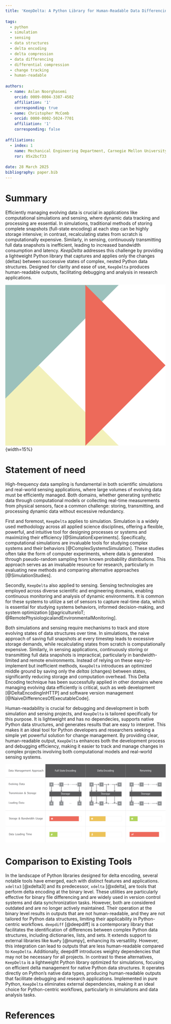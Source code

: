 ```yaml
---
title: 'KeepDelta: A Python Library for Human-Readable Data Differencing'

tags:
  - python
  - simulation
  - sensing
  - data structures
  - delta encoding
  - delta compression
  - data differencing
  - differential compression
  - change tracking
  - human-readable

authors:
  - name: Aslan Noorghasemi 
    orcid: 0009-0004-3387-4502
    affiliation: '1'
    corresponding: true
  - name: Christopher McComb
    orcid: 0000-0002-5024-7701
    affiliation: '1'
    corresponding: false
  
affiliations:
  - index: 1
    name: Mechanical Engineering Department, Carnegie Mellon University, USA
    ror: 05x2bcf33

date: 28 March 2025
bibliography: paper.bib
---
```



# Summary

Efficiently managing evolving data is crucial in applications like computational simulations and sensing, where dynamic data tracking and processing are essential. In simulations, traditional methods of storing complete snapshots (full-state encoding) at each step can be highly storage intensive; in contrast, recalculating states from scratch is computationally expensive. Similarly, in sensing, continuously transmitting full data snapshots is inefficient, leading to increased bandwidth consumption and latency.
_KeepDelta_ addresses this challenge by providing a lightweight Python library that captures and applies only the changes (deltas) between successive states of complex, nested Python data structures. Designed for clarity and ease of use, `KeepDelta` produces human-readable outputs, facilitating debugging and analysis in research applications.

![KeepDelta logo](./assets/logo.png){width=15%}


# Statement of need

High-frequency data sampling is fundamental in both scientific simulations and real-world sensing applications, where large volumes of evolving data must be efficiently managed. Both domains, whether generating synthetic data through computational models or collecting real-time measurements from physical sensors, face a common challenge: storing, transmitting, and processing dynamic data without excessive redundancy.

First and foremost, `KeepDelta` applies to simulation. Simulation is a widely used methodology across all applied science disciplines, offering a flexible, powerful, and intuitive tool for designing processes or systems and maximizing their efficiency [@SimulationExperiments]. Specifically, computational simulations are invaluable tools for studying complex systems and their behaviors [@ComplexSystemsSimulation]. These studies often take the form of computer experiments, where data is generated through pseudo-random sampling from known probability distributions. This approach serves as an invaluable resource for research, particularly in evaluating new methods and comparing alternative approaches [@SimulationStudies]. 

Secondly, `KeepDelta` also applied to sensing. Sensing technologies are employed across diverse scientific and engineering domains, enabling continuous monitoring and analysis of dynamic environments. It is common for these systems to utilize a set of sensors to capture real-time data, which is essential for studying systems behaviors, informed decision-making, and system optimization [@agricultureIoT; @RemotePhysiologicalandEnvironmentalMonitoring].

Both simulations and sensing require mechanisms to track and store evolving states of data structures over time. In simulations, the naive approach of saving full snapshots at every timestep leads to excessive storage demands, while recalculating states from scratch is computationally expensive. Similarly, in sensing applications, continuously storing or transmitting full data snapshots is impractical, particularly in bandwidth-limited and remote environments. Instead of relying on these easy-to-implement but inefficient methods, `KeepDelta` introduces an optimized middle ground by saving only the _deltas_ (changes) between states, significantly reducing storage and computation overhead. This Delta Encoding technique has been successfully applied in other domains where managing evolving data efficiently is critical, such as web development [@DeltaEncodingInHTTP] and software version management [@NaiveDifferencesOfExecutableCode].

Human-readability is crucial for debugging and development in both simulation and sensing projects, and `KeepDelta` is tailored specifically for this purpose. It is lightweight and has no dependecies, supports native Python data structures, and generates results that are easy to interpret. This makes it an ideal tool for Python developers and researchers seeking a simple yet powerful solution for change management. By providing clear, human-readable output, `KeepDelta` enhances both the development process and debugging efficiency, making it easier to track and manage changes in complex projects involving both computational models and real-world sensing systems.

![Comparison of data management approaches in evolving systems. Full-state encoding incurs high storage and bandwidth costs, while delta encoding saves only changes for efficiency. Rerunning reduces storage but increases computation and is often impractical for sensing real-world data. The bottom gradients illustrate trade-offs: storage/bandwidth decrease left to right, while data loading time increases.](./assets/comparison.png)


# Comparison to Existing Tools

In the landscape of Python libraries designed for delta encoding, several notable tools have emerged, each with distinct features and applications.
`xdelta3` [@xdelta3] and its predecessor, `xdelta` [@xdelta], are tools that perform delta encoding at the binary level. These utilities are particularly effective for binary file differencing and are widely used in version control systems and data synchronization tasks. However, both are considered outdated and are no longer actively maintained. Their operation at the binary level results in outputs that are not human-readable, and they are not tailored for Python data structures, limiting their applicability in Python-centric workflows.
`deepdiff` [@deepdiff] is a contemporary library that facilitates the identification of differences between complex Python data structures, including dictionaries, lists, and sets. It extends support to external libraries like `NumPy` [@numpy], enhancing its versatility. However, this integration can lead to outputs that are less human-readable compared to `KeepDelta`. Additionally, deepdiff introduces weighty dependencies that may not be necessary for all projects.
In contrast to these alternatives, `KeepDelta` is a lightweight Python library optimized for simulations, focusing on efficient delta management for native Python data structures. It operates directly on Python’s native data types, producing human-readable outputs that facilitate debugging and research applications. Implemented in pure Python, `KeepDelta` eliminates external dependencies, making it an ideal choice for Python-centric workflows, particularly in simulations and data analysis tasks.


# References